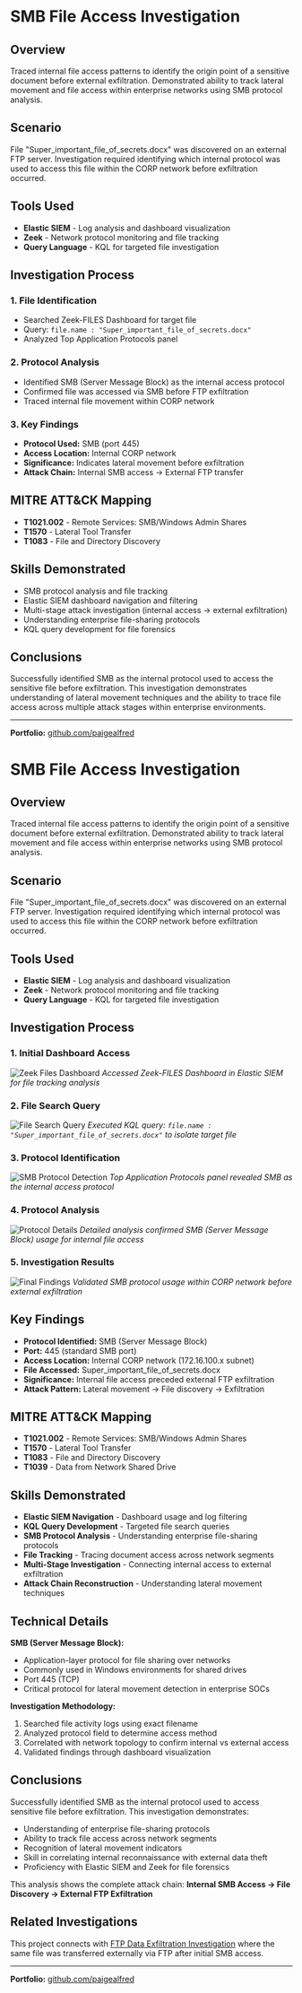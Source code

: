 # SMB File Access Investigation

## Overview

Traced internal file access patterns to identify the origin point of a sensitive document before external exfiltration. Demonstrated ability to track lateral movement and file access within enterprise networks using SMB protocol analysis.

## Scenario

File "Super_important_file_of_secrets.docx" was discovered on an external FTP server. Investigation required identifying which internal protocol was used to access this file within the CORP network before exfiltration occurred.

## Tools Used

- **Elastic SIEM** - Log analysis and dashboard visualization
- **Zeek** - Network protocol monitoring and file tracking
- **Query Language** - KQL for targeted file investigation

## Investigation Process

### 1. File Identification
- Searched Zeek-FILES Dashboard for target file
- Query: `file.name : "Super_important_file_of_secrets.docx"`
- Analyzed Top Application Protocols panel

### 2. Protocol Analysis
- Identified SMB (Server Message Block) as the internal access protocol
- Confirmed file was accessed via SMB before FTP exfiltration
- Traced internal file movement within CORP network

### 3. Key Findings
- **Protocol Used:** SMB (port 445)
- **Access Location:** Internal CORP network
- **Significance:** Indicates lateral movement before exfiltration
- **Attack Chain:** Internal SMB access → External FTP transfer

## MITRE ATT&CK Mapping

- **T1021.002** - Remote Services: SMB/Windows Admin Shares
- **T1570** - Lateral Tool Transfer
- **T1083** - File and Directory Discovery

## Skills Demonstrated

- SMB protocol analysis and file tracking
- Elastic SIEM dashboard navigation and filtering
- Multi-stage attack investigation (internal access → external exfiltration)
- Understanding enterprise file-sharing protocols
- KQL query development for file forensics

## Conclusions

Successfully identified SMB as the internal protocol used to access the sensitive file before exfiltration. This investigation demonstrates understanding of lateral movement techniques and the ability to trace file access across multiple attack stages within enterprise environments.

---

**Portfolio:** [github.com/paigealfred](https://github.com/paigealfred)

# SMB File Access Investigation

## Overview

Traced internal file access patterns to identify the origin point of a sensitive document before external exfiltration. Demonstrated ability to track lateral movement and file access within enterprise networks using SMB protocol analysis.

## Scenario

File "Super_important_file_of_secrets.docx" was discovered on an external FTP server. Investigation required identifying which internal protocol was used to access this file within the CORP network before exfiltration occurred.

## Tools Used

- **Elastic SIEM** - Log analysis and dashboard visualization
- **Zeek** - Network protocol monitoring and file tracking
- **Query Language** - KQL for targeted file investigation

## Investigation Process

### 1. Initial Dashboard Access
![Zeek Files Dashboard](zeek-files-dashboard.png)
*Accessed Zeek-FILES Dashboard in Elastic SIEM for file tracking analysis*

### 2. File Search Query
![File Search Query](file-search-query.png)
*Executed KQL query: `file.name : "Super_important_file_of_secrets.docx"` to isolate target file*

### 3. Protocol Identification
![SMB Protocol Detection](smb-protocol-identification.png)
*Top Application Protocols panel revealed SMB as the internal access protocol*

### 4. Protocol Analysis
![Protocol Details](protocol-details-panel.png)
*Detailed analysis confirmed SMB (Server Message Block) usage for internal file access*

### 5. Investigation Results
![Final Findings](investigation-results.png)
*Validated SMB protocol usage within CORP network before external exfiltration*

## Key Findings

- **Protocol Identified:** SMB (Server Message Block)
- **Port:** 445 (standard SMB port)
- **Access Location:** Internal CORP network (172.16.100.x subnet)
- **File Accessed:** Super_important_file_of_secrets.docx
- **Significance:** Internal file access preceded external FTP exfiltration
- **Attack Pattern:** Lateral movement → File discovery → Exfiltration

## MITRE ATT&CK Mapping

- **T1021.002** - Remote Services: SMB/Windows Admin Shares
- **T1570** - Lateral Tool Transfer  
- **T1083** - File and Directory Discovery
- **T1039** - Data from Network Shared Drive

## Skills Demonstrated

- **Elastic SIEM Navigation** - Dashboard usage and log filtering
- **KQL Query Development** - Targeted file search queries
- **SMB Protocol Analysis** - Understanding enterprise file-sharing protocols
- **File Tracking** - Tracing document access across network segments
- **Multi-Stage Investigation** - Connecting internal access to external exfiltration
- **Attack Chain Reconstruction** - Understanding lateral movement techniques

## Technical Details

**SMB (Server Message Block):**
- Application-layer protocol for file sharing over networks
- Commonly used in Windows environments for shared drives
- Port 445 (TCP)
- Critical protocol for lateral movement detection in enterprise SOCs

**Investigation Methodology:**
1. Searched file activity logs using exact filename
2. Analyzed protocol field to determine access method
3. Correlated with network topology to confirm internal vs external access
4. Validated findings through dashboard visualization

## Conclusions

Successfully identified SMB as the internal protocol used to access sensitive file before exfiltration. This investigation demonstrates:

- Understanding of enterprise file-sharing protocols
- Ability to track file access across network segments  
- Recognition of lateral movement indicators
- Skill in correlating internal reconnaissance with external data theft
- Proficiency with Elastic SIEM and Zeek for file forensics

This analysis shows the complete attack chain: **Internal SMB Access → File Discovery → External FTP Exfiltration**

## Related Investigations

This project connects with [FTP Data Exfiltration Investigation](../ftp-exfiltration-investigation) where the same file was transferred externally via FTP after initial SMB access.

---

**Portfolio:** [github.com/paigealfred](https://github.com/paigealfred)
